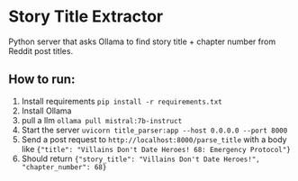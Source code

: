 # Story Title Extractor

Python server that asks Ollama to find story title + chapter number from Reddit post titles.

## How to run:

1. Install requirements `pip install -r requirements.txt`
2. Install Ollama
3. pull a llm `ollama pull mistral:7b-instruct`
4. Start the server `uvicorn title_parser:app --host 0.0.0.0 --port 8000`
5. Send a post request to `http://localhost:8000/parse_title` with a body like `{"title": "Villains Don't Date Heroes! 68: Emergency Protocol"}`
6. Should return `{"story_title": "Villains Don't Date Heroes!", "chapter_number": 68}`
